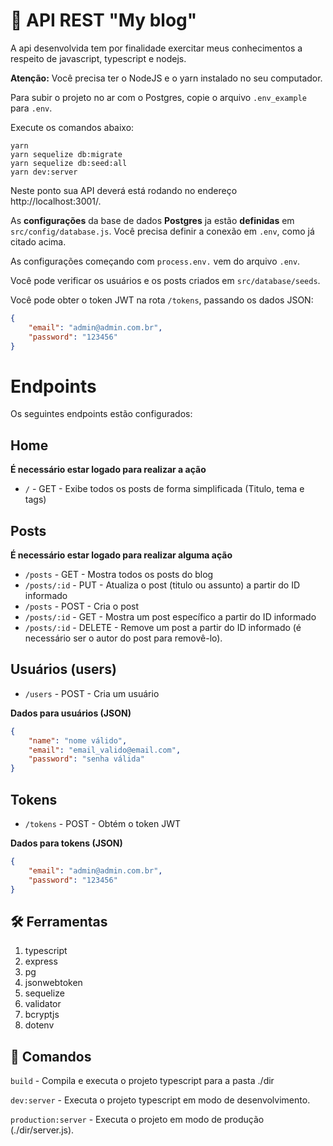 # 📝 API REST "My blog"

A api desenvolvida tem por finalidade exercitar meus conhecimentos a respeito de javascript, typescript e nodejs.

**Atenção:** Você precisa ter o NodeJS e o yarn instalado no seu computador.

Para subir o projeto no ar com o Postgres, copie o arquivo `.env_example` para `.env`.


Execute os comandos abaixo:

```
yarn
yarn sequelize db:migrate
yarn sequelize db:seed:all
yarn dev:server
```

Neste ponto sua API deverá está rodando no endereço http://localhost:3001/.

As **configurações** da base de dados **Postgres** ja estão **definidas** em `src/config/database.js`. Você precisa definir a conexão em `.env`, como já citado acima.

As configurações começando com `process.env.` vem do arquivo `.env`.

Você pode verificar os usuários e os posts criados em `src/database/seeds`.

Você pode obter o token JWT na rota `/tokens`, passando os dados JSON:

```json
{
	"email": "admin@admin.com.br",
	"password": "123456"
}
```
# Endpoints

Os seguintes endpoints estão configurados:

## Home
**É necessário estar logado para realizar a ação**
- `/` - GET - Exibe todos os posts de forma simplificada (Titulo, tema e tags)

## Posts
**É necessário estar logado para realizar alguma ação**
- `/posts` - GET - Mostra todos os posts do blog
- `/posts/:id` - PUT - Atualiza o post (titulo ou assunto) a partir do ID informado
- `/posts` - POST - Cria o post
- `/posts/:id` - GET - Mostra um post específico a partir do ID informado
- `/posts/:id` - DELETE - Remove um post a partir do ID informado (é necessário ser o autor do post para removê-lo).


## Usuários (users)
- `/users` - POST - Cria um usuário

**Dados para usuários (JSON)**

```json
{
	"name": "nome válido",
	"email": "email_valido@email.com",
	"password": "senha válida"
}
```

## Tokens

- `/tokens` - POST - Obtém o token JWT

**Dados para tokens (JSON)**

```json
{
	"email": "admin@admin.com.br",
	"password": "123456"
}
```
## 🛠️ Ferramentas
1. typescript
2. express
3. pg
4. jsonwebtoken
5. sequelize
6. validator
7. bcryptjs
8. dotenv

## 🤖 Comandos

`build` - Compila e executa o projeto typescript para a pasta ./dir

`dev:server` - Executa o projeto typescript em modo de desenvolvimento.

`production:server` - Executa o projeto em modo de produção (./dir/server.js).
